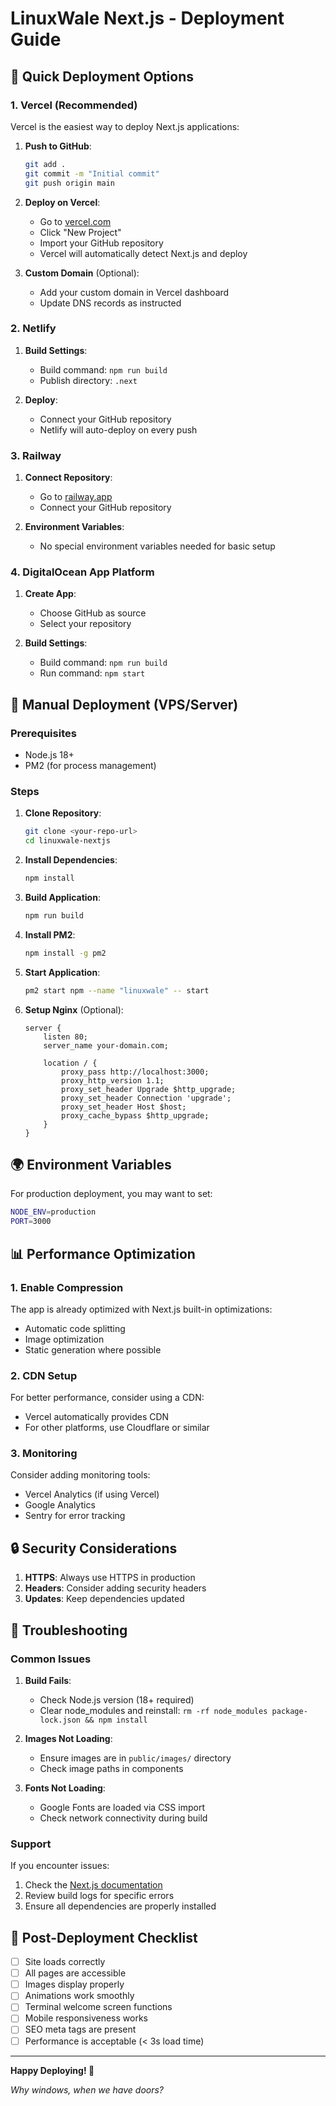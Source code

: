 # LinuxWale Next.js - Deployment Guide

## 🚀 Quick Deployment Options

### 1. Vercel (Recommended)

Vercel is the easiest way to deploy Next.js applications:

1. **Push to GitHub**:
   ```bash
   git add .
   git commit -m "Initial commit"
   git push origin main
   ```

2. **Deploy on Vercel**:
   - Go to [vercel.com](https://vercel.com)
   - Click "New Project"
   - Import your GitHub repository
   - Vercel will automatically detect Next.js and deploy

3. **Custom Domain** (Optional):
   - Add your custom domain in Vercel dashboard
   - Update DNS records as instructed

### 2. Netlify

1. **Build Settings**:
   - Build command: `npm run build`
   - Publish directory: `.next`

2. **Deploy**:
   - Connect your GitHub repository
   - Netlify will auto-deploy on every push

### 3. Railway

1. **Connect Repository**:
   - Go to [railway.app](https://railway.app)
   - Connect your GitHub repository

2. **Environment Variables**:
   - No special environment variables needed for basic setup

### 4. DigitalOcean App Platform

1. **Create App**:
   - Choose GitHub as source
   - Select your repository

2. **Build Settings**:
   - Build command: `npm run build`
   - Run command: `npm start`

## 🔧 Manual Deployment (VPS/Server)

### Prerequisites
- Node.js 18+
- PM2 (for process management)

### Steps

1. **Clone Repository**:
   ```bash
   git clone <your-repo-url>
   cd linuxwale-nextjs
   ```

2. **Install Dependencies**:
   ```bash
   npm install
   ```

3. **Build Application**:
   ```bash
   npm run build
   ```

4. **Install PM2**:
   ```bash
   npm install -g pm2
   ```

5. **Start Application**:
   ```bash
   pm2 start npm --name "linuxwale" -- start
   ```

6. **Setup Nginx** (Optional):
   ```nginx
   server {
       listen 80;
       server_name your-domain.com;
       
       location / {
           proxy_pass http://localhost:3000;
           proxy_http_version 1.1;
           proxy_set_header Upgrade $http_upgrade;
           proxy_set_header Connection 'upgrade';
           proxy_set_header Host $host;
           proxy_cache_bypass $http_upgrade;
       }
   }
   ```

## 🌍 Environment Variables

For production deployment, you may want to set:

```bash
NODE_ENV=production
PORT=3000
```

## 📊 Performance Optimization

### 1. Enable Compression
The app is already optimized with Next.js built-in optimizations:
- Automatic code splitting
- Image optimization
- Static generation where possible

### 2. CDN Setup
For better performance, consider using a CDN:
- Vercel automatically provides CDN
- For other platforms, use Cloudflare or similar

### 3. Monitoring
Consider adding monitoring tools:
- Vercel Analytics (if using Vercel)
- Google Analytics
- Sentry for error tracking

## 🔒 Security Considerations

1. **HTTPS**: Always use HTTPS in production
2. **Headers**: Consider adding security headers
3. **Updates**: Keep dependencies updated

## 🐛 Troubleshooting

### Common Issues

1. **Build Fails**:
   - Check Node.js version (18+ required)
   - Clear node_modules and reinstall: `rm -rf node_modules package-lock.json && npm install`

2. **Images Not Loading**:
   - Ensure images are in `public/images/` directory
   - Check image paths in components

3. **Fonts Not Loading**:
   - Google Fonts are loaded via CSS import
   - Check network connectivity during build

### Support

If you encounter issues:
1. Check the [Next.js documentation](https://nextjs.org/docs)
2. Review build logs for specific errors
3. Ensure all dependencies are properly installed

## 🎯 Post-Deployment Checklist

- [ ] Site loads correctly
- [ ] All pages are accessible
- [ ] Images display properly
- [ ] Animations work smoothly
- [ ] Terminal welcome screen functions
- [ ] Mobile responsiveness works
- [ ] SEO meta tags are present
- [ ] Performance is acceptable (< 3s load time)

---

**Happy Deploying! 🐧**

*Why windows, when we have doors?*